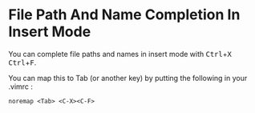 # File Path And Name Completion In Insert Mode

You can complete file paths and names in insert mode with <kbd>Ctrl</kbd>+<kbd>X</kbd> <kbd>Ctrl</kbd>+<kbd>F</kbd>.

You can map this to Tab (or another key) by putting the following in your .vimrc : 

```
noremap <Tab> <C-X><C-F>
```

